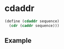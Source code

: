 # cdaddr
```scheme
(define (cdaddr sequence)
  (cdr (caddr sequence)))
```

## Example
```scheme

```